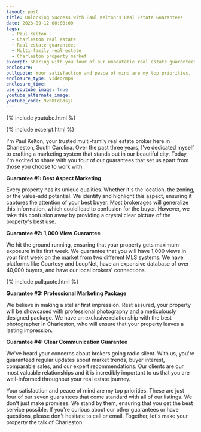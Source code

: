 ```yaml
---
layout: post
title: Unlocking Success with Paul Kelton's Real Estate Guarantees
date: 2023-09-12 00:00:00
tags:
  - Paul Kelton
  - Charleston real estate
  - Real estate guarantees
  - Multi-family real estate
  - Charleston property market
excerpt: Sharing with you four of our unbeatable real estate guarantees.
enclosure:
pullquote: Your satisfaction and peace of mind are my top priorities.
enclosure_type: video/mp4
enclosure_time:
use_youtube_image: true
youtube_alternate_image:
youtube_code: 9vn8FdGdsjI
---
```

{% include youtube.html %}

{% include excerpt.html %}

I'm Paul Kelton, your trusted multi-family real estate broker here in Charleston, South Carolina. Over the past three years, I've dedicated myself to crafting a marketing system that stands out in our beautiful city. Today, I'm excited to share with you four of our guarantees that set us apart from those you choose to work with.

**Guarantee \#1: Best Aspect Marketing**

Every property has its unique qualities. Whether it's the location, the zoning, or the value-add potential. We identify and highlight this aspect, ensuring it captures the attention of your best buyer. Most brokerages will generalize this information, which could lead to confusion for the buyer. However, we take this confusion away by providing a crystal clear picture of the property's best use.

**Guarantee \#2: 1,000 View Guarantee**

We hit the ground running, ensuring that your property gets maximum exposure in its first week. We guarantee that you will have 1,000 views in your first week on the market from two different MLS systems. We have platforms like Courtesy and LoopNet, have an expansive database of over 40,000 buyers, and have our local brokers' connections.

{% include pullquote.html %}

**Guarantee \#3: Professional Marketing Package**

We believe in making a stellar first impression. Rest assured, your property will be showcased with professional photography and a meticulously designed package. We have an exclusive relationship with the best photographer in Charleston, who will ensure that your property leaves a lasting impression.

**Guarantee \#4: Clear Communication Guarantee**

We've heard your concerns about brokers going radio silent. With us, you're guaranteed regular updates about market trends, buyer interest, comparable sales, and our expert recommendations. Our clients are our most valuable relationships and it is incredibly important to us that you are well-informed throughout your real estate journey.

Your satisfaction and peace of mind are my top priorities. These are just four of our seven guarantees that come standard with all of our listings. We don't just make promises. We stand by them, ensuring that you get the best service possible. If you're curious about our other guarantees or have questions, please don't hesitate to call or email. Together, let's make your property the talk of Charleston.